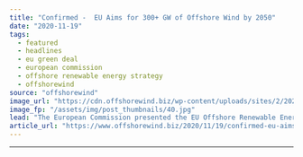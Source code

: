 ```yaml
---
title: "Confirmed -  EU Aims for 300+ GW of Offshore Wind by 2050"
date: "2020-11-19"
tags: 
  - featured
  - headlines
  - eu green deal
  - european commission
  - offshore renewable energy strategy
  - offshorewind
source: "offshorewind"
image_url: "https://cdn.offshorewind.biz/wp-content/uploads/sites/2/2020/11/19124034/EU-Commission_EU-Green-Deal_Eu-Offshore-Renewables-Strategy.jpg"
image_fp: "/assets/img/post_thumbnails/40.jpg"
lead: "The European Commission presented the EU Offshore Renewable Energy Strategy today, 19 November, which"
article_url: "https://www.offshorewind.biz/2020/11/19/confirmed-eu-aims-for-300-gw-of-offshore-wind-by-2050/"
---
```


---
